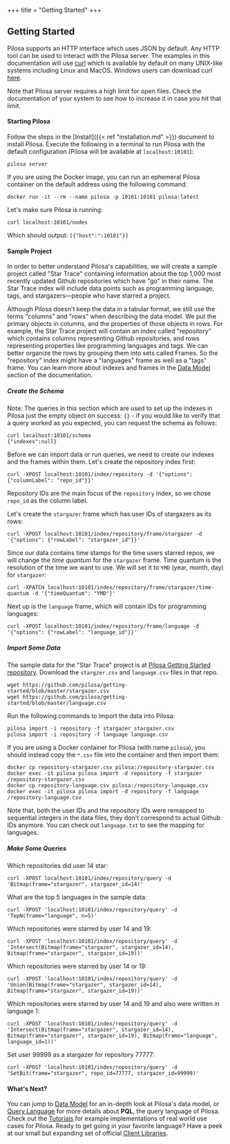 +++
title = "Getting Started"
+++

## Getting Started

Pilosa supports an HTTP interface which uses JSON by default.
Any HTTP tool can be used to interact with the Pilosa server. The examples in this documentation will use [curl](https://curl.haxx.se/) which is available by default on many UNIX-like systems including Linux and MacOS. Windows users can download curl [here](https://curl.haxx.se/download.html).

Note that Pilosa server requires a high limit for open files. Check the documentation of your system to see how to increase it in case you hit that limit.

#### Starting Pilosa

Follow the steps in the [Install]({{< ref "installation.md" >}}) document to install Pilosa.
Execute the following in a terminal to run Pilosa with the default configuration (Pilosa will be available at `localhost:10101`):
```
pilosa server
```

If you are using the Docker image, you can run an ephemeral Pilosa container on the default address using the following command:
```
docker run -it --rm --name pilosa -p 10101:10101 pilosa:latest
```

Let's make sure Pilosa is running:
```
curl localhost:10101/nodes
```

Which should output: `[{"host":":10101"}]`

#### Sample Project

In order to better understand Pilosa's capabilities, we will create a sample project called "Star Trace" containing information about the top 1,000 most recently updated Github repositories which have "go" in their name. The Star Trace index will include data points such as programming language, tags, and stargazers—people who have starred a project.

Although Pilosa doesn't keep the data in a tabular format, we still use the terms "columns" and "rows" when describing the data model. We put the primary objects in columns, and the properties of those objects in rows. For example, the Star Trace project will contain an index called "repository" which contains columns representing Github repositories, and rows representing properties like programming languages and tags. We can better organize the rows by grouping them into sets called Frames. So the "repository" index might have a "languages" frame as well as a "tags" frame. You can learn more about indexes and frames in the [Data Model](data_model) section of the documentation.

##### Create the Schema

Note:
The queries in this section which are used to set up the indexes in Pilosa just the empty object on success: `{}` - if you would like to verify that a query worked as you expected, you can request the schema as follows:
```
curl localhost:10101/schema
{"indexes":null}
```

Before we can import data or run queries, we need to create our indexes and the frames within them. Let's create the repository index first:
```
curl -XPOST localhost:10101/index/repository -d '{"options": {"columnLabel": "repo_id"}}'
```

Repository IDs are the main focus of the `repository` index, so we chose `repo_id` as the column label.

Let's create the `stargazer` frame which has user IDs of stargazers as its rows:
```
curl -XPOST localhost:10101/index/repository/frame/stargazer -d '{"options": {"rowLabel": "stargazer_id"}}'
```

Since our data contains time stamps for the time users starred repos, we will change the *time quantum* for the `stargazer` frame. Time quantum is the resolution of the time we want to use. We will set it to `YMD` (year, month, day) for `stargazer`:
```
curl -XPATCH localhost:10101/index/repository/frame/stargazer/time-quantum -d '{"timeQuantum": "YMD"}'
```

Next up is the `language` frame, which will contain IDs for programming languages:
```
curl -XPOST localhost:10101/index/repository/frame/language -d '{"options": {"rowLabel": "language_id"}}'
```
##### Import Some Data

The sample data for the "Star Trace" project is at [Pilosa Getting Started repository](https://github.com/pilosa/getting-started). Download the `stargzer.csv` and `language.csv` files in that repo.

```
wget https://github.com/pilosa/getting-started/blob/master/stargazer.csv
wget https://github.com/pilosa/getting-started/blob/master/language.csv
```

Run the following commands to import the data into Pilosa:

```
pilosa import -i repository -f stargazer stargazer.csv
pilosa import -i repository -f language language.csv
```

If you are using a Docker container for Pilosa (with name `pilosa`), you should instead copy the `*.csv` file into the container and then import them:
```
docker cp repository-stargazer.csv pilosa:/repository-stargazer.csv
docker exec -it pilosa pilosa import -d repository -f stargazer /repository-stargazer.csv
docker cp repository-language.csv pilosa:/repository-language.csv
docker exec -it pilosa pilosa import -d repository -f language /repository-language.csv
```

Note that, both the user IDs and the repository IDs were remapped to sequential integers in the data files, they don't correspond to actual Github IDs anymore. You can check out `language.txt` to see the mapping for languages.

##### Make Some Queries

Which repositories did user 14 star:
```
curl -XPOST localhost:10101/index/repository/query -d 'Bitmap(frame="stargazer", stargazer_id=14)'
```

What are the top 5 languages in the sample data:
```
curl -XPOST 'localhost:10101/index/repository/query' -d 'TopN(frame="language", n=5)'
```

Which repositories were starred by user 14 and 19:
```
curl -XPOST 'localhost:10101/index/repository/query' -d 'Intersect(Bitmap(frame="stargazer", stargazer_id=14), Bitmap(frame="stargazer", stargazer_id=19))'
```

Which repositories were starred by user 14 or 19:
```
curl -XPOST 'localhost:10101/index/repository/query' -d 'Union(Bitmap(frame="stargazer", stargazer_id=14), Bitmap(frame="stargazer", stargazer_id=19))'
```

Which repositories were starred by user 14 and 19 and also were written in language 1:
```
curl -XPOST 'localhost:10101/index/repository/query' -d 'Intersect(Bitmap(frame="stargazer", stargazer_id=14), Bitmap(frame="stargazer", stargazer_id=19), Bitmap(frame="language", language_id=1))'
```

Set user 99999 as a stargazer for repository 77777:
```
curl -XPOST 'localhost:10101/index/repository/query' -d 'SetBit(frame="stargazer", repo_id=77777, stargazer_id=99999)'
```

#### What's Next?

You can jump to [Data Model](../data-model/) for an in-depth look at Pilosa's data model, or [Query Language](../query-language/) for more details about **PQL**, the query language of Pilosa. Check out the [Tutorials](../tutorials/) for example implementations of real world use cases for Pilosa. Ready to get going in your favorite language? Have a peek at our small but expanding set of official [Client Libraries](../client-libraries/).

